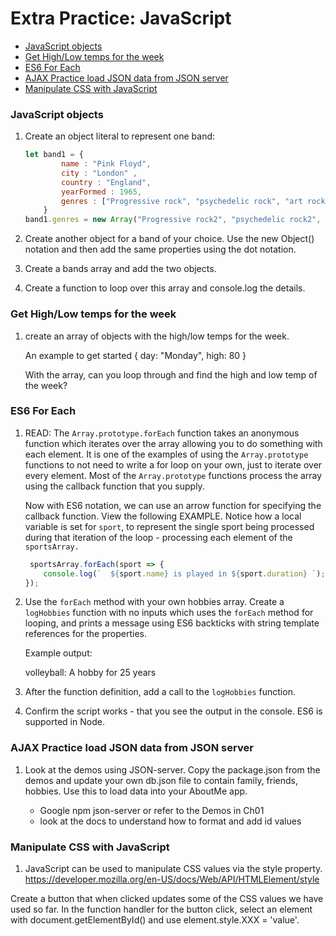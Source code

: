 # Extra Practice: JavaScript

- [JavaScript objects](#javascript-objects)
- [Get High/Low temps for the week](#get-highlow-temps-for-the-week)
- [ES6 For Each](#es6-for-each)
- [AJAX Practice load JSON data from JSON server](#ajax-practice-load-json-data-from-json-server)
- [Manipulate CSS with JavaScript](#manipulate-css-with-javascript)


### JavaScript objects
1. Create an object literal to represent one band:
    ```javascript
    let band1 = {
            name : "Pink Floyd",
            city : "London" ,
            country : "England",
            yearFormed : 1965,
            genres : ["Progressive rock", "psychedelic rock", "art rock"]
        }
    band1.genres = new Array("Progressive rock2", "psychedelic rock2", "art rock2");
    ```

2. Create another object for a band of your choice. Use the new Object() notation and then add the same properties using the dot notation.

3. Create a bands array and add the two objects.

4. Create a function to loop over this array and console.log the details. 

### Get High/Low temps for the week

1. create an array of objects with the high/low temps for the week.

    An example to get started { day: "Monday", high: 80 }   

    With the array, can you loop through and find the high and low temp of the week?


### ES6 For Each
1. READ: The `Array.prototype.forEach` function takes an anonymous function which iterates over the array allowing you to do something with each element. It is one of the examples of using the `Array.prototype` functions to not need to write a for loop on your own, just to iterate over every element. Most of the `Array.prototype` functions process the array using the callback function that you supply.  

    Now with ES6 notation, we can use an arrow function for specifying the callback function. View the following EXAMPLE. Notice how a local variable is set for `sport`, to represent the single sport being processed during that iteration of the loop - processing each element of the `sportsArray.` 

    ``` javascript
     sportsArray.forEach(sport => {
        console.log(`  ${sport.name} is played in ${sport.duration} `);
    });
    ```

2. Use the `forEach` method with your own hobbies array. Create a `logHobbies` function with no inputs which uses the `forEach` method for looping, and prints a message using ES6 backticks with string template references for the properties. 

   Example output:

   volleyball: A hobby for 25 years

3. After the function definition, add a call to the `logHobbies` function.

4. Confirm the script works - that you see the output in the console. ES6 is supported in Node.

### AJAX Practice load JSON data from JSON server
1. Look at the demos using JSON-server. Copy the package.json from the demos and update your own db.json file to contain family, friends, hobbies. Use this to load data into your AboutMe app.

   * Google npm json-server or refer to the Demos in Ch01 
   * look at the docs to understand how to format and add id values



### Manipulate CSS with JavaScript
1. JavaScript can be used to manipulate CSS values via the style property.  
https://developer.mozilla.org/en-US/docs/Web/API/HTMLElement/style

Create a button that when clicked updates some of the CSS values we have used so far. In the function handler for the button click, select an element with document.getElementById() and use element.style.XXX = 'value'. 